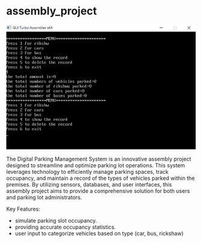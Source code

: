 # assembly_project
![alt](./output.png)

<p>The Digital Parking Management System is an innovative assembly project designed to streamline and optimize parking lot operations. This system leverages technology to efficiently manage parking spaces, track occupancy, and maintain a record of the types of vehicles parked within the premises. By utilizing sensors, databases, and user interfaces, this assembly project aims to provide a comprehensive solution for both users and parking lot administrators.</p>

Key Features:
<ul>
  <li>simulate parking slot occupancy.</li>
  
  <li>providing accurate occupancy statistics.</li>
  
  <li>user input to categorize vehicles based on type (car, bus, rickshaw)</li>
  
</ul>



